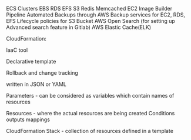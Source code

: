 ECS Clusters
EBS
RDS
EFS
S3
Redis Memcached
EC2 Image Builder Pipeline
Automated Backups through AWS Backup services for EC2, RDS, EFS
Lifecycle policies for S3 Bucket
AWS Open Search (for setting up Advanced search feature in Gitlab)
AWS Elastic Cache(ELK)

CloudFormation:

IaaC tool

Declarative template


Rollback and change tracking

written in JSON or YAML

Parameters - can be considered as variables which contain names of resources

Resources - where the actual resources are being created
Conditions
outputs
mappings

CloudFormation Stack - collection of resources defined in a template